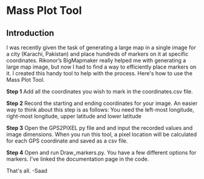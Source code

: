 ﻿# Mass Plot Tool 
## Introduction 
 I was recently given the task of generating a large map in a single image for a city (Karachi, Pakistan) and place hundreds of markers on it at specific coordinates. Rikonor’s BigMapmaker really helped me with generating a large map image, but now I had to find a way to efficiently place markers on it. I created this handy tool to help with the process. Here's how to use the Mass Plot Tool. 

 **Step 1**
Add all the coordinates you wish to mark in the coordinates.csv file.

**Step 2**
Record the starting and ending coordinates for your image. An easier way to think about this step is as follows: You need the left-most longitude, right-most longitude, upper latitude and lower latitude

**Step 3**
Open the GPS2PIXEL py file and and input the recorded values and image dimensions. When you run this tool, a pixel location will be calculated for each GPS coordinate and saved as a csv file. 

**Step 4**
Open and run Draw_markers.py. You have a few different options for markers. I've linked the documentation page in the code.

That's all. 
-Saad 


